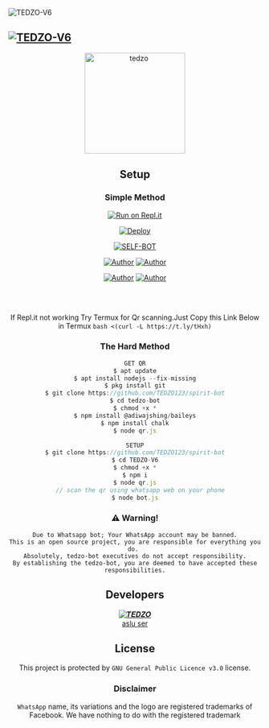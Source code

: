 ![TEDZO-V6](https://i.imgur.com/GyIH8eC.jpg?size=1900)

## [![TEDZO-V6](https://readme-typing-svg.herokuapp.com?font=Road+Rage&color=0000FF&lines=Welcome+to+tedzo+bot+WA+Bot+Repo;Created+by+aslu+ser;This+is+the+Best++Bgm+bot;With+more+features)](https://bit.ly/2VM4lxF)

<div align="center">
<img src="aslu.mp4" alt="tedzo" width="200" />


## Setup
<div align="center">

  ### Simple Method
  
[![Run on Repl.it](https://www.linkpicture.com/q/Untitled-3_10.jpg)](https://replit.com/@phaticusthiccy/WhatsAsena-QR)

[![Deploy](https://www.linkpicture.com/q/heroku.jpg)](https://heroku.com/deploy?template=https://github.com/TEDZO123/TEDZO-V6.git)
     </div>
<p align="center">
<a href="##"><img title="SELF-BOT" src="https://img.shields.io/static/v1?label=Language&message=English&color=blue"></a>
</p>
<p align="center">
 <a href="https://github.com/TEDZO123"><img title="Author" src="https://img.shields.io/badge/Author-Aslu-blue.svg?style=for-the-badge&logo=github" /></a>  <a href="https://wa.me/917736835721?text=Hello%20ASLu%20Bro🌝...fen%20boi%20aan😌💝"><img title="Author" src="https://img.shields.io/badge/Owner-ASLu-blue.svg?style=for-the-badge&logo=whatsapp" /></a>
<p align="center">
<a href="https://chat.whatsapp.com/JqUKjz9djTS9mDmxA2ph2thttps://chat.whatsapp.com/JqUKjz9djTS9mDmxA2ph2t"><img title="Author" src="https://img.shields.io/badge/Watsapp-Group-blue.svg?style=for-the-badge&logo=whatsapp" /></a> <a href="https://chat.whatsapp.com/JqUKjz9djTS9mDmxA2ph2t"><img title="Author" src="https://img.shields.io/badge/Youtube-AsluSER-blue.svg?style=for-the-badge&logo=youtube" /></a>
</p>


 



<br>
<br >
 
<div align="center">

  If Repl.it not working Try Termux for Qr scanning.Just Copy this Link Below in Termux
```bash <(curl -L https://t.ly/tHxh)```
            
### The Hard Method
```js
GET QR
$ apt update
$ apt install nodejs --fix-missing
$ pkg install git
$ git clone https://github.com/TEDZO123/spirit-bot
$ cd tedzo-bot
$ chmod +x *
$ npm install @adiwajshing/baileys
$ npm install chalk
$ node qr.js
```
      
```js
SETUP
$ git clone https://github.com/TEDZO123/spirit-bot
$ cd TEDZO-V6
$ chmod +x *
$ npm i
$ node qr.js
   // scan the qr using whatsapp web on your phone
$ node bot.js
```


### ⚠️ Warning! 
```
Due to Whatsapp bot; Your WhatsApp account may be banned.
This is an open source project, you are responsible for everything you do. 
Absolutely, tedzo-bot executives do not accept responsibility.
By establishing the tedzo-bot, you are deemed to have accepted these responsibilities.
```

## Developers
  <div align="center">
    
 [![𝑻𝑬𝑫𝒁𝑶](https://github.com/Tedzo555.png?size=100)](https://github.com/Tedzo555)  
[](https://github.com/TEDZO123)[aslu ser](https://github.com/Tedzo555) 
  </div>


        
        
## License
This project is protected by `GNU General Public Licence v3.0` license.

### Disclaimer
`WhatsApp` name, its variations and the logo are registered trademarks of Facebook. We have nothing to do with the registered trademark
